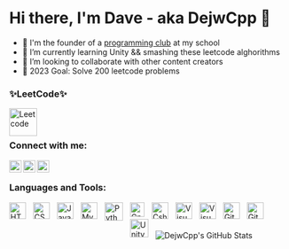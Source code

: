 # Hi there, I'm Dave - aka DejwCpp 👋

- 💼 I'm the founder of a [programming club][club] at my school
- 🏹 I’m currently learning Unity && smashing these leetcode alghorithms
- 🤙 I’m looking to collaborate with other content creators
- 🎯 2023 Goal: Solve 200 leetcode problems

### ✨LeetCode✨

[<img align="left" alt="Leetcode" width="50px" src="https://leetcode.com/static/images/LeetCode_logo_rvs.png"/>][leetcode]

<br/>
<br/>

### Connect with me:

[<img align="left" margin-left="200px" alt="Unity" width="22px" src="https://cdn-icons-png.flaticon.com/512/5969/5969347.png"/>][unity]
[<img align="left" alt="Facebook" width="22px" src="https://cdn.jsdelivr.net/gh/devicons/devicon/icons/facebook/facebook-original.svg"/>][facebook]
[<img align="left" alt="Instagram" width="22px" src="https://cdn-icons-png.flaticon.com/512/174/174855.png"/>][instagram]

<br/>

### Languages and Tools:
          
<img align="left" alt="HTML5" width="30px" src="https://cdn.jsdelivr.net/gh/devicons/devicon/icons/html5/html5-original.svg" style="padding-right:10px;" />
<img align="left" alt="CSS3" width="30px" src="https://cdn.jsdelivr.net/gh/devicons/devicon/icons/css3/css3-original.svg" style="padding-right:10px;" />
<img align="left" alt="JavaScript" width="30px" src="https://cdn.jsdelivr.net/gh/devicons/devicon/icons/javascript/javascript-original.svg" style="padding-right:10px;" />    
<img align="left" alt="MySQL" width="30px" src="https://cdn.jsdelivr.net/gh/devicons/devicon/icons/mysql/mysql-original.svg" style="padding-right:10px;" />
<img align="left" alt="Python" width="33px" src="https://cdn.jsdelivr.net/gh/devicons/devicon/icons/python/python-original.svg" style="padding-right:10px;" />  
<img align="left" alt="Cpp" width="26px" src="https://upload.wikimedia.org/wikipedia/commons/thumb/1/18/ISO_C%2B%2B_Logo.svg/800px-ISO_C%2B%2B_Logo.svg.png" style="padding-right:10px;" />
<img align="left" alt="Csharp" width="30px" src="https://cdn.jsdelivr.net/gh/devicons/devicon/icons/csharp/csharp-original.svg" style="padding-right:10px;" />
<img align="left" alt="Visual Studio Code" width="30px" src="https://cdn.jsdelivr.net/gh/devicons/devicon/icons/vscode/vscode-original.svg" style="padding-right:10px;" />
<img align="left" alt="Visual Studio" width="30px" src="https://cdn.jsdelivr.net/gh/devicons/devicon/icons/visualstudio/visualstudio-plain.svg" style="padding-right:10px;" />
<img align="left" alt="Git" width="30px" src="https://cdn.jsdelivr.net/gh/devicons/devicon/icons/git/git-original.svg" style="padding-right:10px;" />
<img align="left" alt="GitHub" width="30px" src="https://user-images.githubusercontent.com/3369400/139447912-e0f43f33-6d9f-45f8-be46-2df5bbc91289.png" style="padding-right:10px;" />
<img align="left" alt="Unity" width="33px" src="https://cdn-icons-png.flaticon.com/512/5969/5969347.png" style="padding-right:10px;" />

<br/>
<br/>
<br/>

  <img align="left" alt="DejwCpp's GitHub Stats" src="https://github-readme-stats.vercel.app/api?username=DejwCpp&show_icons=true&hide_border=false&title_color=ff652f&icon_color=FFE400&bg_color=09131B&text_color=ffffff&border_color=0c1a25" />
  

[club]: https://github.com/Zespol-Szkol-Ekonomicznych-w-Opolu
[unity]: https://learn.unity.com/u/63a987e9edbc2a770a7fbe96?tab=profile
[facebook]: https://www.facebook.com/DawidKruuk
[instagram]: https://www.instagram.com/dejwcpp/
[leetcode]: https://leetcode.com/DaveCpp/
